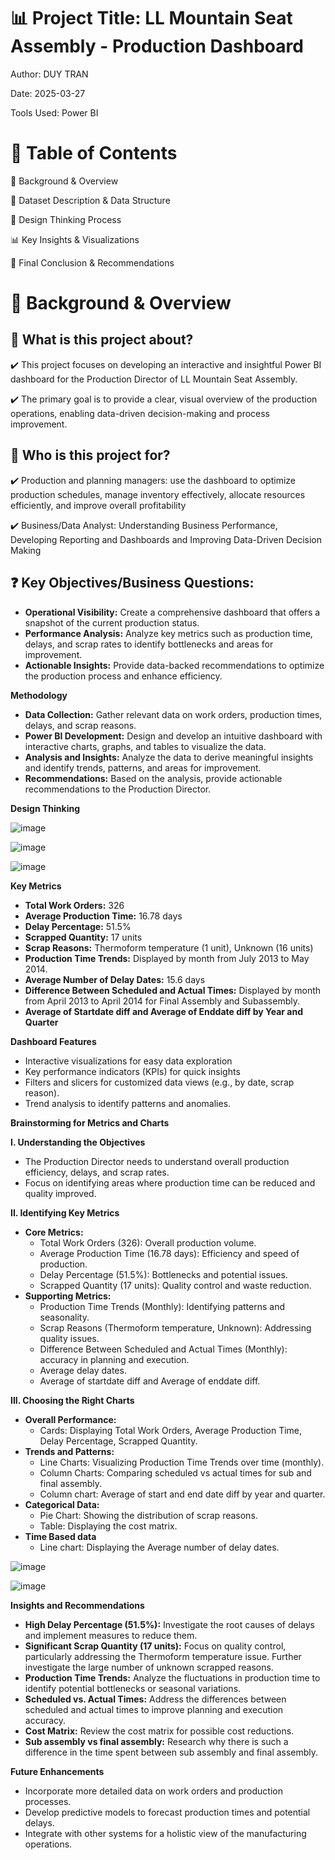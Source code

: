# 📊 Project Title: LL Mountain Seat Assembly - Production Dashboard

Author: DUY TRAN

Date: 2025-03-27

Tools Used: Power BI

# 📑 Table of Contents

📌 Background & Overview

📂 Dataset Description & Data Structure

🧠 Design Thinking Process

📊 Key Insights & Visualizations

🔎 Final Conclusion & Recommendations

# 📌 Background & Overview

 ## 📖 What is this project about?

 ✔️ This project focuses on developing an interactive and insightful Power BI dashboard for the Production Director of LL Mountain Seat Assembly. 
 
 ✔️ The primary goal is to provide a clear, visual overview of the production operations, enabling data-driven decision-making and process improvement.

 ## 👤 Who is this project for?

 ✔️ Production and planning managers:  use the dashboard to optimize production schedules, manage inventory effectively, allocate resources efficiently, and improve overall profitability
 
 ✔️ Business/Data Analyst: Understanding Business Performance, Developing Reporting and Dashboards and Improving Data-Driven Decision Making
 
 ## ❓ Key Objectives/Business Questions:

* **Operational Visibility:** Create a comprehensive dashboard that offers a snapshot of the current production status.
* **Performance Analysis:** Analyze key metrics such as production time, delays, and scrap rates to identify bottlenecks and areas for improvement.
* **Actionable Insights:** Provide data-backed recommendations to optimize the production process and enhance efficiency.

**Methodology**

* **Data Collection:** Gather relevant data on work orders, production times, delays, and scrap reasons.
* **Power BI Development:** Design and develop an intuitive dashboard with interactive charts, graphs, and tables to visualize the data.
* **Analysis and Insights:** Analyze the data to derive meaningful insights and identify trends, patterns, and areas for improvement.
* **Recommendations:** Based on the analysis, provide actionable recommendations to the Production Director.

**Design Thinking**

![image](https://github.com/user-attachments/assets/4ad7ec13-f7a5-4279-8273-eb25cad91d5d)

![image](https://github.com/user-attachments/assets/31a4ea06-e0b1-402f-a75a-797886abb7b0)

![image](https://github.com/user-attachments/assets/e6e1bda3-762f-4b82-89e8-e55270fe9665)


**Key Metrics**

* **Total Work Orders:** 326
* **Average Production Time:** 16.78 days
* **Delay Percentage:** 51.5%
* **Scrapped Quantity:** 17 units
* **Scrap Reasons:** Thermoform temperature (1 unit), Unknown (16 units)
* **Production Time Trends:** Displayed by month from July 2013 to May 2014.
* **Average Number of Delay Dates:** 15.6 days
* **Difference Between Scheduled and Actual Times:** Displayed by month from April 2013 to April 2014 for Final Assembly and Subassembly.
* **Average of Startdate diff and Average of Enddate diff by Year and Quarter**

**Dashboard Features**

* Interactive visualizations for easy data exploration
* Key performance indicators (KPIs) for quick insights
* Filters and slicers for customized data views (e.g., by date, scrap reason).
* Trend analysis to identify patterns and anomalies.

**Brainstorming for Metrics and Charts**

**I. Understanding the Objectives**

* The Production Director needs to understand overall production efficiency, delays, and scrap rates.
* Focus on identifying areas where production time can be reduced and quality improved.

**II. Identifying Key Metrics**

* **Core Metrics:**
    * Total Work Orders (326): Overall production volume.
    * Average Production Time (16.78 days): Efficiency and speed of production.
    * Delay Percentage (51.5%): Bottlenecks and potential issues.
    * Scrapped Quantity (17 units): Quality control and waste reduction.
* **Supporting Metrics:**
    * Production Time Trends (Monthly): Identifying patterns and seasonality.
    * Scrap Reasons (Thermoform temperature, Unknown): Addressing quality issues.
    * Difference Between Scheduled and Actual Times (Monthly): accuracy in planning and execution.
    * Average delay dates.
    * Average of startdate diff and Average of enddate diff.

**III. Choosing the Right Charts**

* **Overall Performance:**
    * Cards: Displaying Total Work Orders, Average Production Time, Delay Percentage, Scrapped Quantity.
* **Trends and Patterns:**
    * Line Charts: Visualizing Production Time Trends over time (monthly).
    * Column Charts: Comparing scheduled vs actual times for sub and final assembly.
    * Column chart: Average of start and end date diff by year and quarter.
* **Categorical Data:**
    * Pie Chart: Showing the distribution of scrap reasons.
    * Table: Displaying the cost matrix.
* **Time Based data**
    * Line chart: Displaying the Average number of delay dates.

![image](https://github.com/user-attachments/assets/11f5dfe2-ef23-4507-ad84-0b24654ed5ee)

![image](https://github.com/user-attachments/assets/d137e9a2-b2a9-4a6e-a774-b03ac21abf50)


**Insights and Recommendations**

* **High Delay Percentage (51.5%):** Investigate the root causes of delays and implement measures to reduce them.
* **Significant Scrap Quantity (17 units):** Focus on quality control, particularly addressing the Thermoform temperature issue. Further investigate the large number of unknown scrapped reasons.
* **Production Time Trends:** Analyze the fluctuations in production time to identify potential bottlenecks or seasonal variations.
* **Scheduled vs. Actual Times:** Address the differences between scheduled and actual times to improve planning and execution accuracy.
* **Cost Matrix:** Review the cost matrix for possible cost reductions.
* **Sub assembly vs final assembly:** Research why there is such a difference in the time spent between sub assembly and final assembly.

**Future Enhancements**

* Incorporate more detailed data on work orders and production processes.
* Develop predictive models to forecast production times and potential delays.
* Integrate with other systems for a holistic view of the manufacturing operations.
